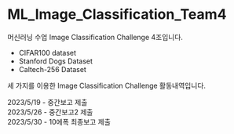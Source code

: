 # ML_Image_Classification_Team4
머신러닝 수업 Image Classification Challenge 4조입니다.

- CIFAR100 dataset
- Stanford Dogs Dataset
- Caltech-256 Dataset        

세 가지를 이용한 Image Classification Challenge 활동내역입니다.

2023/5/19 - 중간보고 제출    
2023/5/26 - 중간보고2 제출      
2023/5/30 - 10에폭 최종보고 제출
